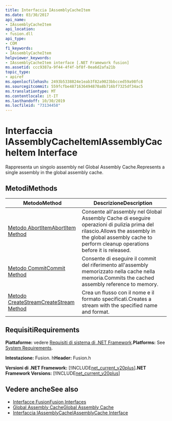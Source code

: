 ```yaml
---
title: Interfaccia IAssemblyCacheItem
ms.date: 03/30/2017
api_name:
- IAssemblyCacheItem
api_location:
- fusion.dll
api_type:
- COM
f1_keywords:
- IAssemblyCacheItem
helpviewer_keywords:
- IAssemblyCacheItem interface [.NET Framework fusion]
ms.assetid: ccc9387a-9f44-4f4f-bf8f-0ea6d2afa21b
topic_type:
- apiref
ms.openlocfilehash: 2493b5338824e1eab3f82a9023bbcced59a98fc8
ms.sourcegitcommit: 559fcfbe4871636494870a8b716bf7325df34ac5
ms.translationtype: MT
ms.contentlocale: it-IT
ms.lasthandoff: 10/30/2019
ms.locfileid: "73134458"
---
```

# <a name="iassemblycacheitem-interface"></a><span data-ttu-id="7884b-102">Interfaccia IAssemblyCacheItem</span><span class="sxs-lookup"><span data-stu-id="7884b-102">IAssemblyCacheItem Interface</span></span>
<span data-ttu-id="7884b-103">Rappresenta un singolo assembly nel Global Assembly Cache.</span><span class="sxs-lookup"><span data-stu-id="7884b-103">Represents a single assembly in the global assembly cache.</span></span>  
  
## <a name="methods"></a><span data-ttu-id="7884b-104">Metodi</span><span class="sxs-lookup"><span data-stu-id="7884b-104">Methods</span></span>  
  
|<span data-ttu-id="7884b-105">Metodo</span><span class="sxs-lookup"><span data-stu-id="7884b-105">Method</span></span>|<span data-ttu-id="7884b-106">Descrizione</span><span class="sxs-lookup"><span data-stu-id="7884b-106">Description</span></span>|  
|------------|-----------------|  
|[<span data-ttu-id="7884b-107">Metodo AbortItem</span><span class="sxs-lookup"><span data-stu-id="7884b-107">AbortItem Method</span></span>](iassemblycacheitem-abortitem-method.md)|<span data-ttu-id="7884b-108">Consente all'assembly nel Global Assembly Cache di eseguire operazioni di pulizia prima del rilascio.</span><span class="sxs-lookup"><span data-stu-id="7884b-108">Allows the assembly in the global assembly cache to perform cleanup operations before it is released.</span></span>|  
|[<span data-ttu-id="7884b-109">Metodo Commit</span><span class="sxs-lookup"><span data-stu-id="7884b-109">Commit Method</span></span>](iassemblycacheitem-commit-method.md)|<span data-ttu-id="7884b-110">Consente di eseguire il commit del riferimento all'assembly memorizzato nella cache nella memoria.</span><span class="sxs-lookup"><span data-stu-id="7884b-110">Commits the cached assembly reference to memory.</span></span>|  
|[<span data-ttu-id="7884b-111">Metodo CreateStream</span><span class="sxs-lookup"><span data-stu-id="7884b-111">CreateStream Method</span></span>](iassemblycacheitem-createstream-method.md)|<span data-ttu-id="7884b-112">Crea un flusso con il nome e il formato specificati.</span><span class="sxs-lookup"><span data-stu-id="7884b-112">Creates a stream with the specified name and format.</span></span>|  
  
## <a name="requirements"></a><span data-ttu-id="7884b-113">Requisiti</span><span class="sxs-lookup"><span data-stu-id="7884b-113">Requirements</span></span>  
 <span data-ttu-id="7884b-114">**Piattaforme:** vedere [Requisiti di sistema di .NET Framework](../../get-started/system-requirements.md).</span><span class="sxs-lookup"><span data-stu-id="7884b-114">**Platforms:** See [System Requirements](../../get-started/system-requirements.md).</span></span>  
  
 <span data-ttu-id="7884b-115">**Intestazione:** Fusion. h</span><span class="sxs-lookup"><span data-stu-id="7884b-115">**Header:** Fusion.h</span></span>  
  
 <span data-ttu-id="7884b-116">**Versioni di .NET Framework:** [!INCLUDE[net_current_v20plus](../../../../includes/net-current-v20plus-md.md)]</span><span class="sxs-lookup"><span data-stu-id="7884b-116">**.NET Framework Versions:** [!INCLUDE[net_current_v20plus](../../../../includes/net-current-v20plus-md.md)]</span></span>  
  
## <a name="see-also"></a><span data-ttu-id="7884b-117">Vedere anche</span><span class="sxs-lookup"><span data-stu-id="7884b-117">See also</span></span>

- [<span data-ttu-id="7884b-118">Interfacce Fusion</span><span class="sxs-lookup"><span data-stu-id="7884b-118">Fusion Interfaces</span></span>](fusion-interfaces.md)
- [<span data-ttu-id="7884b-119">Global Assembly Cache</span><span class="sxs-lookup"><span data-stu-id="7884b-119">Global Assembly Cache</span></span>](../../app-domains/gac.md)
- [<span data-ttu-id="7884b-120">Interfaccia IAssemblyCache</span><span class="sxs-lookup"><span data-stu-id="7884b-120">IAssemblyCache Interface</span></span>](iassemblycache-interface.md)

